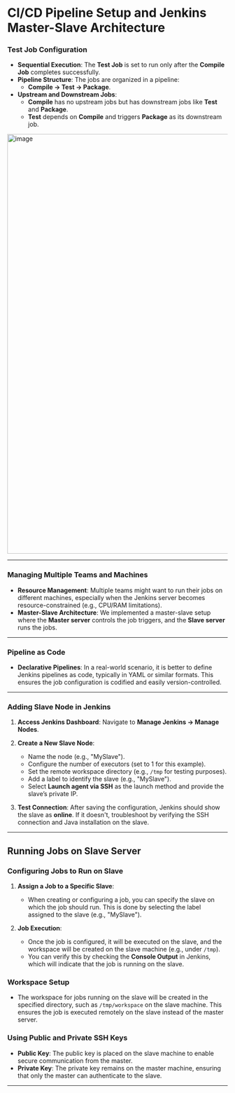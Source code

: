# CI/CD Pipeline Setup and Jenkins Master-Slave Architecture
  
### Test Job Configuration
- **Sequential Execution**: The **Test Job** is set to run only after the **Compile Job** completes successfully. 
- **Pipeline Structure**: The jobs are organized in a pipeline:
  - **Compile → Test → Package**.
- **Upstream and Downstream Jobs**:
  - **Compile** has no upstream jobs but has downstream jobs like **Test** and **Package**.
  - **Test** depends on **Compile** and triggers **Package** as its downstream job.

<img width="959" alt="image" src="https://github.com/user-attachments/assets/d0680211-cd2a-47bf-b22a-9b526ffc56f5" />

---

### Managing Multiple Teams and Machines
- **Resource Management**: Multiple teams might want to run their jobs on different machines, especially when the Jenkins server becomes resource-constrained (e.g., CPU/RAM limitations).
- **Master-Slave Architecture**: We implemented a master-slave setup where the **Master server** controls the job triggers, and the **Slave server** runs the jobs.

---

### Pipeline as Code
- **Declarative Pipelines**: In a real-world scenario, it is better to define Jenkins pipelines as code, typically in YAML or similar formats. This ensures the job configuration is codified and easily version-controlled.

---

### Adding Slave Node in Jenkins
1. **Access Jenkins Dashboard**: Navigate to **Manage Jenkins → Manage Nodes**.
2. **Create a New Slave Node**:
   - Name the node (e.g., "MySlave").
   - Configure the number of executors (set to 1 for this example).
   - Set the remote workspace directory (e.g., `/tmp` for testing purposes).
   - Add a label to identify the slave (e.g., "MySlave").
   - Select **Launch agent via SSH** as the launch method and provide the slave’s private IP.
   
3. **Test Connection**: After saving the configuration, Jenkins should show the slave as **online**. If it doesn't, troubleshoot by verifying the SSH connection and Java installation on the slave.

---


## Running Jobs on Slave Server

### Configuring Jobs to Run on Slave
1. **Assign a Job to a Specific Slave**:
   - When creating or configuring a job, you can specify the slave on which the job should run. This is done by selecting the label assigned to the slave (e.g., "MySlave").
   
2. **Job Execution**:
   - Once the job is configured, it will be executed on the slave, and the workspace will be created on the slave machine (e.g., under `/tmp`).
   - You can verify this by checking the **Console Output** in Jenkins, which will indicate that the job is running on the slave.

### Workspace Setup
- The workspace for jobs running on the slave will be created in the specified directory, such as `/tmp/workspace` on the slave machine. This ensures the job is executed remotely on the slave instead of the master server.

### Using Public and Private SSH Keys
- **Public Key**: The public key is placed on the slave machine to enable secure communication from the master.
- **Private Key**: The private key remains on the master machine, ensuring that only the master can authenticate to the slave.

---



